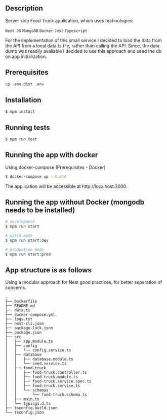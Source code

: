 ## Description

Server side Food Truck application, which uses technologies:

`Nest JS`
`MongoDB`
`Docker`
`Jest`
`Typescript`

For the implementation of this small service I decided to load the data from the API
from a local data.ts file, rather than calling the API. Since, the data dump was
readily available I decided to use this approach and seed the db on app initialization.

## Prerequisites

```sh
cp .env.dist .env
```

## Installation

```bash
$ npm install
```

## Running tests

```bash
$ npm run test
```

## Running the app with docker

Using docker-compose (Prerequisites - Docker)

```bash
$ docker-compose up --build
```

The application will be accessible at http://localhost:3000.

## Running the app without Docker (mongodb needs to be installed)

```bash
# development
$ npm run start

# watch mode
$ npm run start:dev

# production mode
$ npm run start:prod
```

## App structure is as follows

Using a modular approach for Nest good practices, for better separation of concerns.

```
.
├── Dockerfile
├── README.md
├── data.ts
├── docker-compose.yml
├── logs.txt
├── nest-cli.json
├── package-lock.json
├── package.json
├── src
│   ├── app.module.ts
│   ├── config
│   │   └── config.service.ts
│   ├── database
│   │   ├── database.module.ts
│   │   └── seed.service.ts
│   ├── food-truck
│   │   ├── food-truck.controller.ts
│   │   ├── food-truck.module.ts
│   │   ├── food-truck.service.spec.ts
│   │   ├── food-truck.service.ts
│   │   └── schemas
│   │       └── food-truck.schema.ts
│   ├── main.ts
│   └── typings.d.ts
├── tsconfig.build.json
└── tsconfig.json
```

